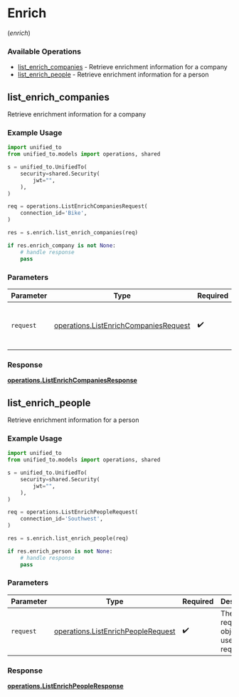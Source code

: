 # Enrich
(*enrich*)

### Available Operations

* [list_enrich_companies](#list_enrich_companies) - Retrieve enrichment information for a company
* [list_enrich_people](#list_enrich_people) - Retrieve enrichment information for a person

## list_enrich_companies

Retrieve enrichment information for a company

### Example Usage

```python
import unified_to
from unified_to.models import operations, shared

s = unified_to.UnifiedTo(
    security=shared.Security(
        jwt="",
    ),
)

req = operations.ListEnrichCompaniesRequest(
    connection_id='Bike',
)

res = s.enrich.list_enrich_companies(req)

if res.enrich_company is not None:
    # handle response
    pass
```

### Parameters

| Parameter                                                                                      | Type                                                                                           | Required                                                                                       | Description                                                                                    |
| ---------------------------------------------------------------------------------------------- | ---------------------------------------------------------------------------------------------- | ---------------------------------------------------------------------------------------------- | ---------------------------------------------------------------------------------------------- |
| `request`                                                                                      | [operations.ListEnrichCompaniesRequest](../../models/operations/listenrichcompaniesrequest.md) | :heavy_check_mark:                                                                             | The request object to use for the request.                                                     |


### Response

**[operations.ListEnrichCompaniesResponse](../../models/operations/listenrichcompaniesresponse.md)**


## list_enrich_people

Retrieve enrichment information for a person

### Example Usage

```python
import unified_to
from unified_to.models import operations, shared

s = unified_to.UnifiedTo(
    security=shared.Security(
        jwt="",
    ),
)

req = operations.ListEnrichPeopleRequest(
    connection_id='Southwest',
)

res = s.enrich.list_enrich_people(req)

if res.enrich_person is not None:
    # handle response
    pass
```

### Parameters

| Parameter                                                                                | Type                                                                                     | Required                                                                                 | Description                                                                              |
| ---------------------------------------------------------------------------------------- | ---------------------------------------------------------------------------------------- | ---------------------------------------------------------------------------------------- | ---------------------------------------------------------------------------------------- |
| `request`                                                                                | [operations.ListEnrichPeopleRequest](../../models/operations/listenrichpeoplerequest.md) | :heavy_check_mark:                                                                       | The request object to use for the request.                                               |


### Response

**[operations.ListEnrichPeopleResponse](../../models/operations/listenrichpeopleresponse.md)**

